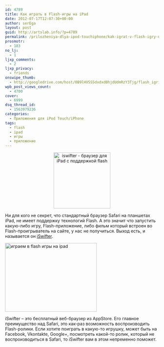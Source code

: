 ```yaml
---
id: 4789
title: Как играть в Flash-игры на iPad
date: 2012-07-17T12:07:30+00:00
author: serEga
layout: post
guid: http://artslab.info/?p=4789
permalink: /prilozheniya-dlya-ipod-touchiphone/kak-igrat-v-flash-igry-na-ipad/
prosmotr:
  - 183
no_lj:
  - 1
ljxp_comments:
  - 2
ljxp_privacy:
  - friends
onswipe_thumb:
  - http://googledrive.com/host/0B9lHVSSSdxdxd0hjdUdmRzY3Tjg/flash_igri_na_ipad.png
wpb_post_views_count:
  - 4700
cover:
  - 6999
dsq_thread_id:
  - 1563979236
categories:
  - Приложения для iPod Touch/iPhone
tags:
  - flash
  - ipad
  - игры
  - приложение
---
```

<center>
  <img src="http://googledrive.com/host/0B9lHVSSSdxdxd0hjdUdmRzY3Tjg/iswifter_ipad_flash.jpg" alt="iswifter - браузер для iPad с поддержкой flash" title="iswifter_ipad_flash" width="186" height="184" class="aligncenter size-full wp-image-4790" srcset="http://googledrive.com/host/0B9lHVSSSdxdxd0hjdUdmRzY3Tjg/iswifter_ipad_flash.jpg 186w, http://googledrive.com/host/0B9lHVSSSdxdxd0hjdUdmRzY3Tjg/iswifter_ipad_flash-100x100.jpg 100w" sizes="(max-width: 186px) 100vw, 186px" />
</center>

Ни для кого не секрет, что стандартный браузер Safari на планшетах iPad, не имеет поддержку технологий Flash. А это значит что запустить какую-либо игру, Flash-приложение, либо фильм который встроен во Flash-проигрыватель на сайте, у нас не получиться. Выход есть, и называется он [iSwifter](http://itunes.apple.com/us/app/iswifter-flash-web-browser/id388857173?mt=8).

[<img src="http://googledrive.com/host/0B9lHVSSSdxdxd0hjdUdmRzY3Tjg/flash_igri_na_ipad-300x225.png" alt="играем в flash игры на ipad" title="flash_igri_na_ipad" width="300" height="225" class="aligncenter size-medium wp-image-4791" srcset="http://googledrive.com/host/0B9lHVSSSdxdxd0hjdUdmRzY3Tjg/flash_igri_na_ipad-300x225.png 300w, http://googledrive.com/host/0B9lHVSSSdxdxd0hjdUdmRzY3Tjg/flash_igri_na_ipad.png 1024w" sizes="(max-width: 300px) 100vw, 300px" />](http://googledrive.com/host/0B9lHVSSSdxdxd0hjdUdmRzY3Tjg/flash_igri_na_ipad.png)

iSwifter &#8211; это бесплатный веб-браузер из AppStore. Его главное преимущество над Safari, это как-раз возможность воспроизводить Flash-ролики. Если хотите поиграть в какую-то игрушку, может быть на Facebook, Vkontakte, Google+, посмотреть какой-то ролик, который не воспроизводиться в Safari, то iSwifter вам в этом непременно поможет.